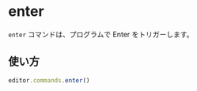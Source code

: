 # enter

<!-- The `enter` command triggers an enter programmatically. -->

`enter` コマンドは、プログラムで Enter をトリガーします。

## 使い方

```js
editor.commands.enter()
```
